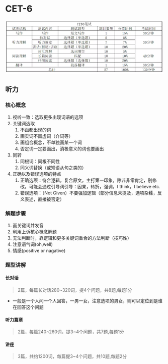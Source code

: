 # CET-6

![alt text](images/CET-6/image.png)

## 听力

### 核心概念

1. 视听一致：选取更多出现词语的选项
2. 关键词选取
   1. 不画都出现的词
   2. 画实词不画虚词（介词等）
   3. 画组合概念，不单独画某一个词
   4. 否定词一定要画出，消极意义的词也要画出
3. 同转
   1. 同根词：同根不同性
   2. 同义词替换（或短语从句之类的）
4. 正确以及错误选项的特点
   1. 正确选项：符合逻辑，复合原文。主打第一印象，除非非常肯定，别修改。可能会通过引导词引导：因果，转折，强调，I think，I believe etc.
   2. 错误选项：（Not Given）不要强加逻辑（部分信息未提及，选项杂糅，反义表述，直接被否定）

### 解题步骤

1. 画关键词并发音
2. 利用上诉核心概念解题
3. 无法判断时，靠逻辑和更多关键词重合的方法判断（技巧性）
4. 注意语气词(oh,well)
5. 情感(positive or nagative)

### 题型讲解

#### 长对话

>2篇，每篇长对话280\~320词，提4个问题，共8题,每题1分

- 一般是一个人问一个人回答，一男一女，注意选项的男女，则可以定位到是谁在回答这个问题

#### 听力篇章

>2篇，每篇240\~260词，提3\~4个问题，共7题,每题1分

#### 讲座

>3篇，共约1200词，每篇提3\~4个问题，共10题,每题2分
